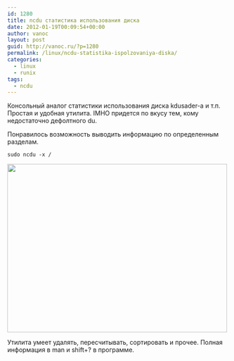 ```yaml
---
id: 1280
title: ncdu статистика использования диска
date: 2012-01-19T00:09:54+00:00
author: vanoc
layout: post
guid: http://vanoc.ru/?p=1280
permalink: /linux/ncdu-statistika-ispolzovaniya-diska/
categories:
  - linux
  - runix
tags:
  - ncdu
---
```

Консольный аналог статистики использования диска kdusader-a и т.п. Простая и удобная утилита. IMHO придется по вкусу тем, кому недостаточно дефолтного du.
  
Понравилось возможность выводить информацию по определенным разделам.
  
`sudo ncdu -x /`
  
<img class="aligncenter size-full wp-image-1281" title="ncdu" src="http://vanoc.ru/uploads/2012/01/ncdu.png" alt="" width="500" height="383" srcset="http://vanoc.ru/uploads/2012/01/ncdu.png 500w, http://vanoc.ru/uploads/2012/01/ncdu-300x229.png 300w" sizes="(max-width: 500px) 100vw, 500px" />
  
Утилита умеет удалять, пересчитывать, сортировать и прочее. Полная информация в man и shift+? в программе.